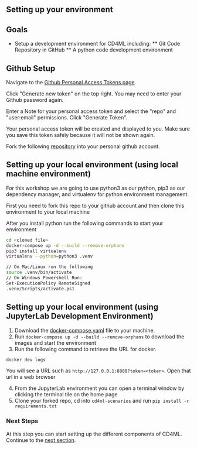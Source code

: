 ## Setting up your environment 

## Goals

* Setup a development environment for CD4ML including:
** Git Code Repository in GitHub
** A python code development environment


## Github Setup
Navigate to the [Github Personal Access Tokens page](https://github.com/settings/tokens).

Click "Generate new token" on the top right. You may need to enter your Github password again.

Enter a Note for your personal access token and select the "repo" and "user:email" permissions. Click "Generate Token".

Your personal access token will be created and displayed to you. Make sure you save this token safely because it will not be shown again.

Fork the following [repository](https://github.com/ericnagler/cd4ml-jenkins) into your personal github account. 

## Setting up your local environment (using local machine environment)
For this workshop we are going to use python3 as our python, pip3 as our dependency manager, and virtualenv for python environment management.

First you need to fork this repo to your github account and then clone this environment to your local machine

After you install python run the following commands to start your environment
```bash
cd <cloned file>
docker-compose up -d --build --remove-orphans
pip3 install virtualenv
virtualenv --python=python3 .venv

// On Mac/Linux run the following
source .venv/bin/activate
// On Windows Powershell Run:
Set-ExecutionPolicy RemoteSigned
.venv/Scripts/activate.ps1
```

## Setting up your local environment (using JupyterLab Development Environment)
1. Download the [docker-compose.yaml](https://github.com/ThoughtWorksInc/CD4ML-Scenarios/blob/master/docker-compose.yaml) file to your machine.
2. Run `docker-compose up -d --build --remove-orphans` to download the images and start the environment
3. Run the following command to retrieve the URL for docker. 
```bash
docker dev logs
```
You will see a URL such as `http://127.0.0.1:8888?token=<token>`. Open that url in a web browser

4. From the JupyterLab environment you can open a terminal window by clicking the terminal tile on the home page
5. Clone your forked repo, cd into `cd4ml-scenarios` and run `pip install -r requirements.txt`

### Next Steps

At this step you can start setting up the different components of CD4ML. Continue to the [next section](http:///github.com/ThoughtworksInc/CD4ML-Scenarios/blob/alternative/instructions/2-SetupJenkins.md).